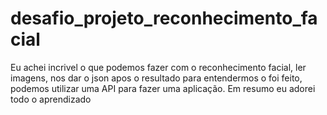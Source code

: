 # desafio_projeto_reconhecimento_facial

Eu achei incrivel o que podemos fazer com o reconhecimento facial, ler imagens, nos dar o json apos o resultado para entendermos o foi feito, podemos utilizar uma API para fazer uma aplicação.
Em resumo eu adorei todo o aprendizado
